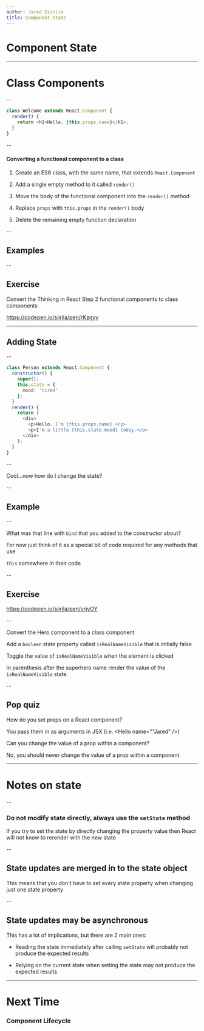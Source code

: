 ```yaml
---
author: Jared Siirila
title: Component State
---
```


# Component State

---

# Class Components

--

```javascript
class Welcome extends React.Component {
  render() {
    return <h1>Hello, {this.props.name}</h1>;
  }
}
```

--

#### Converting a functional component to a class

1. Create an ES6 class, with the same name, that extends `React.Component`

2. Add a single empty method to it called `render()`

3. Move the body of the functional component into the `render()` method

4. Replace `props` with `this.props` in the `render()` body

5. Delete the remaining empty function declaration

--

## Examples

--

## Exercise

Convert the Thinking in React Step 2  functional components to class components

https://codepen.io/siirila/pen/rKzgyy

---

## Adding State

--

```javascript
class Person extends React.Component {
  constructor() {
    super();
    this.state = {
      mood: 'tired'
    };
  }
  render() {
    return (
      <div>
        <p>Hello. I'm {this.props.name}.</p>
        <p>I'm a little {this.state.mood} today.</p>
      </div>
    );
  }
}
```

--

Cool...now how do I change the state?

--

## Example

--

What was that line with `bind` that you added to the constructor about?

For now just think of it as a special bit of code required for any methods that use 
<!-- .element: class="fragment" -->
`this` somewhere in their code


--

## Exercise

https://codepen.io/siirila/pen/vrjyOY

--

Convert the Hero component to a class component

Add a `boolean` state property called `isRealNameVisible` that is initially false

Toggle the value of `isRealNameVisible` when the element is clicked

In parenthesis after the superhero name render the value of the `isRealNameVisible` state.

--

## Pop quiz

How do you set props on a React component?
<!-- .element: class="fragment" -->

You pass them in as arguments in JSX (i.e. <Hello name=""Jared" />)
<!-- .element: class="fragment" -->

Can you change the value of a prop within a component?
<!-- .element: class="fragment" -->

No, you should never change the value of a prop within a component
<!-- .element: class="fragment" -->

---

# Notes on state

--

### Do not modify state directly, always use the `setState` method

If you try to set the state by directly changing the property value then React will not know to rerender with the new state
<!-- .element: class="fragment" -->


--

## State updates are merged in to the state object

This means that you don't have to set every state property when changing just one state property
<!-- .element: class="fragment" -->

--

## State updates may be asynchronous

This has a lot of implications, but there are 2 main ones:
<!-- .element: class="fragment" -->

* Reading the state immediately after calling `setState` will probably not produce the expected results
<!-- .element: class="fragment" -->

* Relying on the current state when setting the state may not produce the expected results
<!-- .element: class="fragment" -->

---

# Next Time

### Component Lifecycle